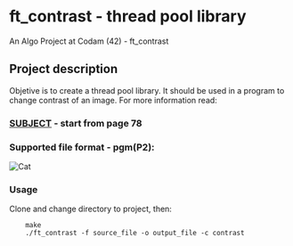 # ft_contrast - thread pool library
An Algo Project at Codam (42) - ft_contrast

## Project description

Objetive is to create a thread pool library. It should be used in a program to change contrast of an image. For more information read:

### [SUBJECT](ft_contrast.pdf) - start from page 78


### Supported file format - pgm(P2):

![Cat](cat.pgm)


### Usage

Clone and change directory to project, then:

        make
        ./ft_contrast -f source_file -o output_file -c contrast

